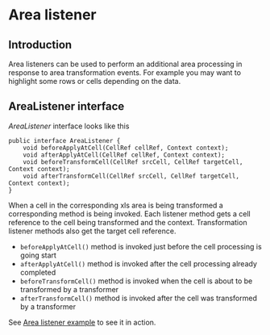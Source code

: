Area listener
=============

Introduction
------------

Area listeners can be used to perform an additional area processing in response to area transformation events.
For example you may want to highlight some rows or cells depending on the data.

AreaListener interface
----------------------

*AreaListener* interface looks like this

    public interface AreaListener {
        void beforeApplyAtCell(CellRef cellRef, Context context);
        void afterApplyAtCell(CellRef cellRef, Context context);
        void beforeTransformCell(CellRef srcCell, CellRef targetCell, Context context);
        void afterTransformCell(CellRef srcCell, CellRef targetCell, Context context);
    }


When a cell in the corresponding xls area is being transformed a corresponding method is being invoked.
Each listener method gets a cell reference to the cell being transformed and the context. Transformation listener methods also get the target cell reference.

* `beforeApplyAtCell()` method is invoked just before the cell processing is going start
* `afterApplyAtCell()` method is invoked after the cell processing already completed
* `beforeTransformCell()` method is invoked when the cell is about to be transformed by a transformer
* `afterTransformCell()` method is invoked after the cell was transformed by a transformer

See [Area listener example](../samples/area_listener.html) to see it in action.


